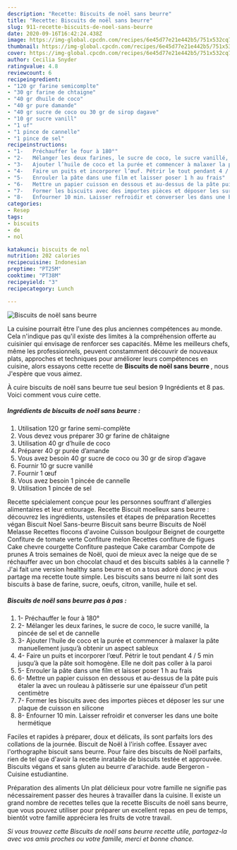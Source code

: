 ```yaml
---
description: "Recette: Biscuits de noël sans beurre"
title: "Recette: Biscuits de noël sans beurre"
slug: 911-recette-biscuits-de-noel-sans-beurre
date: 2020-09-16T16:42:24.438Z
image: https://img-global.cpcdn.com/recipes/6e45d77e21e442b5/751x532cq70/biscuits-de-noel-sans-beurre-photo-principale-de-la-recette.jpg
thumbnail: https://img-global.cpcdn.com/recipes/6e45d77e21e442b5/751x532cq70/biscuits-de-noel-sans-beurre-photo-principale-de-la-recette.jpg
cover: https://img-global.cpcdn.com/recipes/6e45d77e21e442b5/751x532cq70/biscuits-de-noel-sans-beurre-photo-principale-de-la-recette.jpg
author: Cecilia Snyder
ratingvalue: 4.8
reviewcount: 6
recipeingredient:
- "120 gr farine semicomplte"
- "30 gr farine de chtaigne"
- "40 gr dhuile de coco"
- "40 gr pure damande"
- "40 gr sucre de coco ou 30 gr de sirop dagave"
- "10 gr sucre vanill"
- "1 uf"
- "1 pince de cannelle"
- "1 pince de sel"
recipeinstructions:
- "1-	Préchauffer le four à 180°"
- "2-	Mélanger les deux farines, le sucre de coco, le sucre vanillé, la pincée de sel et de cannelle"
- "3-	Ajouter l’huile de coco et la purée et commencer à malaxer la pâte manuellement jusqu’à obtenir un aspect sableux"
- "4-	Faire un puits et incorporer l’œuf. Pétrir le tout pendant 4 / 5 min jusqu’à que la pâte soit homogène. Elle ne doit pas coller à la paroi"
- "5-	Enrouler la pâte dans une film et laisser poser 1 h au frais"
- "6-	Mettre un papier cuisson en dessous et au-dessus de la pâte puis étaler la avec un rouleau à pâtisserie sur une épaisseur d’un petit centimètre"
- "7-	Former les biscuits avec des importes pièces et déposer les sur une plaque de cuisson en silicone"
- "8-	Enfourner 10 min. Laisser refroidir et converser les dans une boite hermétique"
categories:
- Resep
tags:
- biscuits
- de
- nol

katakunci: biscuits de nol 
nutrition: 202 calories
recipecuisine: Indonesian
preptime: "PT25M"
cooktime: "PT38M"
recipeyield: "3"
recipecategory: Lunch

---
```



![Biscuits de noël sans beurre](https://img-global.cpcdn.com/recipes/6e45d77e21e442b5/751x532cq70/biscuits-de-noel-sans-beurre-photo-principale-de-la-recette.jpg)

La cuisine pourrait être l'une des plus anciennes compétences au monde. Cela n'indique pas qu'il existe des limites à la compréhension offerte au cuisinier qui envisage de renforcer ses capacités. Même les meilleurs chefs, même les professionnels, peuvent constamment découvrir de nouveaux plats, approches et techniques pour améliorer leurs compétences en cuisine, alors essayons cette recette de <strong> Biscuits de noël sans beurre </strong>, nous J'espère que vous aimez.

<!--inarticleads1-->

À cuire biscuits de noël sans beurre tue seul besion 9 Ingrédients et 8 pas. Voici comment vous cuire cette.

##### Ingrédients de biscuits de noël sans beurre :

1. Utilisation 120 gr farine semi-complète
1. Vous devez vous préparer 30 gr farine de châtaigne
1. Utilisation 40 gr d’huile de coco
1. Préparer 40 gr purée d’amande
1. Vous avez besoin 40 gr sucre de coco ou 30 gr de sirop d’agave
1. Fournir 10 gr sucre vanillé
1. Fournir 1 œuf
1. Vous avez besoin 1 pincée de cannelle
1. Utilisation 1 pincée de sel


Recette spécialement conçue pour les personnes souffrant d&#39;allergies alimentaires et leur entourage. Recette Biscuit moelleux sans beurre : découvrez les ingrédients, ustensiles et étapes de préparation Recettes végan Biscuit Noel Sans-beurre Biscuit sans beurre Biscuits de Noël Melasse Recettes flocons d&#39;avoine Cuisson boulgour Beignet de courgette Confiture de tomate verte Confiture melon Recettes confiture de figues Cake chevre courgette Confiture pasteque Cake carambar Compote de prunes A trois semaines de Noël, quoi de mieux avec la neige que de se réchauffer avec un bon chocolat chaud et des biscuits sablés à la cannelle ? J&#39;ai fait une version healthy sans beurre et on a tous adoré donc je vous partage ma recette toute simple. Les biscuits sans beurre ni lait sont des biscuits à base de farine, sucre, oeufs, citron, vanille, huile et sel. 

<!--inarticleads2-->

##### Biscuits de noël sans beurre pas à pas :

1. 1-	Préchauffer le four à 180°
1. 2-	Mélanger les deux farines, le sucre de coco, le sucre vanillé, la pincée de sel et de cannelle
1. 3-	Ajouter l’huile de coco et la purée et commencer à malaxer la pâte manuellement jusqu’à obtenir un aspect sableux
1. 4-	Faire un puits et incorporer l’œuf. Pétrir le tout pendant 4 / 5 min jusqu’à que la pâte soit homogène. Elle ne doit pas coller à la paroi
1. 5-	Enrouler la pâte dans une film et laisser poser 1 h au frais
1. 6-	Mettre un papier cuisson en dessous et au-dessus de la pâte puis étaler la avec un rouleau à pâtisserie sur une épaisseur d’un petit centimètre
1. 7-	Former les biscuits avec des importes pièces et déposer les sur une plaque de cuisson en silicone
1. 8-	Enfourner 10 min. Laisser refroidir et converser les dans une boite hermétique


Faciles et rapides à préparer, doux et délicats, ils sont parfaits lors des collations de la journée. Biscuit de Noël à l&#39;irish coffee. Essayer avec l&#39;orthographe biscuit sans beurre. Pour faire des biscuits de Noël parfaits, rien de tel que d&#39;avoir la recette inratable de biscuits testée et approuvée. Biscuits végans et sans gluten au beurre d&#39;arachide. aude Bergeron - Cuisine estudiantine. 

<!--inarticleads1-->

<p>
Préparation des aliments Un plat délicieux pour votre famille ne signifie pas nécessairement passer des heures à travailler dans la cuisine. Il existe un grand nombre de recettes telles que la recette Biscuits de noël sans beurre, que vous pouvez utiliser pour préparer un excellent repas en peu de temps, bientôt votre famille appréciera les fruits de votre travail.
</p>

<p>
<i>Si vous trouvez cette Biscuits de noël sans beurre recette utile, partagez-la avec vos amis proches ou votre famille, merci et bonne chance.</i>
</p>
